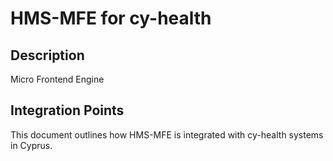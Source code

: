 # HMS-MFE for cy-health

## Description

Micro Frontend Engine

## Integration Points

This document outlines how HMS-MFE is integrated with cy-health systems in Cyprus.
